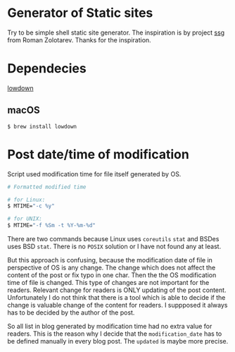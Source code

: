 # Generator of Static sites

Try to be simple shell static site generator. The inspiration is by project [ssg](https://romanzolotarev.com/bin/ssg) from Roman Zolotarev. Thanks for the inspiration.

# Dependecies

[lowdown](https://kristaps.bsd.lv/lowdown/)

## macOS

```shell
$ brew install lowdown
```

# Post date/time of modification

Script used modification time for file itself generated by OS.

```sh
# Formatted modified time

# for Linux:
$ MTIME="-c %y"

# for UNIX:
$ MTIME="-f %Sm -t %Y-%m-%d"
```

There are two commands because Linux uses `coreutils` `stat` and BSDes uses BSD `stat`. There is no `POSIX` solution or I have not found any at least.

But this approach is confusing, because the
modification date of file in perspective of OS is any change. The change which does not affect the content of the post or fix typo in one char. Then the the OS modification time of file is changed. This type of changes are not important for the readers. Relevant change for readers is ONLY updating of the post content. Unfortunately I do not think that there is a tool which is able to decide if the change is valuable change of the content for readers. I suppposed it always has to be decided by the author of the post.

So all list in blog generated by modification time had no extra value for readers. This is the reason why I decide that the `modification_date` has to be defined manually in every blog post. The `updated` is maybe more precise.
